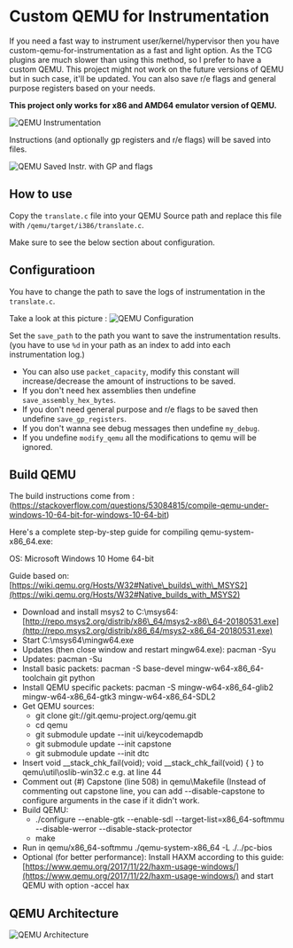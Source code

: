 # Custom QEMU for Instrumentation

If you need a fast way to instrument user/kernel/hypervisor then you have custom-qemu-for-instrumentation as a fast and light option. As the TCG plugins are much slower than using this method, so I prefer to have a custom QEMU. This project might not work on the future versions of QEMU but in such case, it'll be updated. You can also save r/e flags and general purpose registers based on your needs.

**This project only works for x86 and AMD64 emulator version of QEMU.**

![QEMU Instrumentation](https://github.com/SinaKarvandi/misc/raw/master/Imgs/custom-qemu-1.jpg)



Instructions (and optionally gp registers and r/e flags) will be saved into files.

![QEMU Saved Instr. with GP and flags](https://github.com/SinaKarvandi/misc/raw/master/Imgs/custom-qemu-3.PNG)

## How to use
Copy the `translate.c` file into your QEMU Source path and replace this file with `/qemu/target/i386/translate.c`.

Make sure to see the below section about configuration.

## Configuratioon
You have to change the path to save the logs of instrumentation in the `translate.c`.

Take a look at this picture :
![QEMU Configuration](https://github.com/SinaKarvandi/misc/raw/master/Imgs/custom-qemu-4.png)

Set the `save_path` to the path you want to save the instrumentation results. (you have to use `%d` in your path as an index to add into each instrumentation log.)

* You can also use `packet_capacity`, modify this constant will increase/decrease the amount of instructions to be saved.
* If you don't need hex assemblies then undefine `save_assembly_hex_bytes`.
* If you don't need general purpose and r/e flags to be saved then undefine `save_gp_registers`.
* If you don't wanna see debug messages then undefine `my_debug`.
* If you undefine `modify_qemu` all the modifications to qemu will be ignored.

## Build QEMU
The build instructions come from : (https://stackoverflow.com/questions/53084815/compile-qemu-under-windows-10-64-bit-for-windows-10-64-bit)

Here's a complete step-by-step guide for compiling qemu-system-x86\_64.exe:


OS: Microsoft Windows 10 Home 64-bit

Guide based on: [https://wiki.qemu.org/Hosts/W32#Native\_builds\_with\_MSYS2](https://wiki.qemu.org/Hosts/W32#Native_builds_with_MSYS2)

*   Download and install msys2 to C:\\msys64: [http://repo.msys2.org/distrib/x86\_64/msys2-x86\_64-20180531.exe](http://repo.msys2.org/distrib/x86_64/msys2-x86_64-20180531.exe)
*   Start C:\\msys64\\mingw64.exe
*   Updates (then close window and restart mingw64.exe): pacman -Syu
*   Updates: pacman -Su
*   Install basic packets: pacman -S base-devel mingw-w64-x86\_64-toolchain git python
*   Install QEMU specific packets: pacman -S mingw-w64-x86\_64-glib2 mingw-w64-x86\_64-gtk3 mingw-w64-x86\_64-SDL2
*   Get QEMU sources:
    *   git clone git://git.qemu-project.org/qemu.git
    *   cd qemu
    *   git submodule update --init ui/keycodemapdb
    *   git submodule update --init capstone
    *   git submodule update --init dtc
*   Insert void \_\_stack\_chk\_fail(void); void \_\_stack\_chk\_fail(void) { } to qemu\\util\\oslib-win32.c e.g. at line 44
*   Comment out (#) Capstone (line 508) in qemu\\Makefile (Instead of commenting out capstone line, you can add --disable-capstone to configure arguments in the case if it didn't work.
*   Build QEMU:
    *   ./configure --enable-gtk --enable-sdl --target-list=x86\_64-softmmu --disable-werror --disable-stack-protector
    *   make
*   Run in qemu/x86\_64-softmmu ./qemu-system-x86\_64 -L ./../pc-bios
*   Optional (for better performance): Install HAXM according to this guide: [https://www.qemu.org/2017/11/22/haxm-usage-windows/](https://www.qemu.org/2017/11/22/haxm-usage-windows/) and start QEMU with option -accel hax

## QEMU Architecture
![QEMU Architecture](https://github.com/SinaKarvandi/misc/raw/master/Imgs/custom-qemu-2.jpg)

